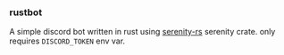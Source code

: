 ### rustbot

A simple discord bot written in rust using [serenity-rs](https://github.com/serenity-rs/serenity) serenity crate.
only requires `DISCORD_TOKEN` env var.